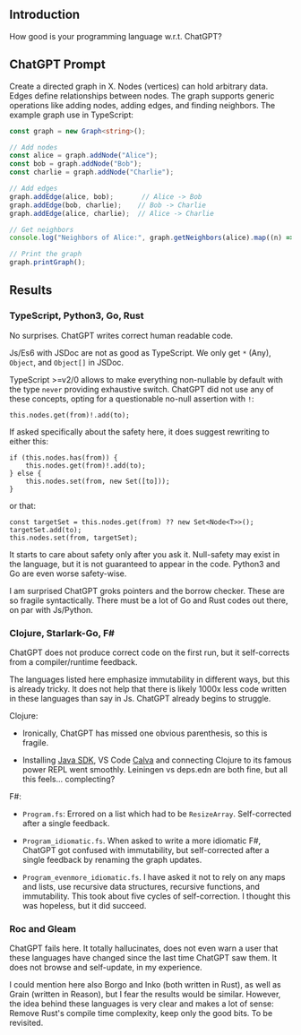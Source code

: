 ## Introduction

How good is your programming language w.r.t. ChatGPT?

## ChatGPT Prompt

Create a directed graph in X. Nodes (vertices) can hold arbitrary data. Edges define relationships between nodes. The graph supports generic operations like adding nodes, adding edges, and finding neighbors. The example graph use in TypeScript:

```typescript
const graph = new Graph<string>();

// Add nodes
const alice = graph.addNode("Alice");
const bob = graph.addNode("Bob");
const charlie = graph.addNode("Charlie");

// Add edges
graph.addEdge(alice, bob);       // Alice -> Bob
graph.addEdge(bob, charlie);    // Bob -> Charlie
graph.addEdge(alice, charlie);  // Alice -> Charlie

// Get neighbors
console.log("Neighbors of Alice:", graph.getNeighbors(alice).map((n) => n.data));

// Print the graph
graph.printGraph(); 
```

## Results

### TypeScript, Python3, Go, Rust

No surprises. ChatGPT writes correct human readable code. 

Js/Es6 with JSDoc are not as good as TypeScript. We only get `*` (Any), `Object`, and `Object[]` in JSDoc.

TypeScript >=v2/0 allows to make everything non-nullable by default with the type `never` providing exhaustive switch. ChatGPT did not use any of these concepts, opting for a questionable no-null assertion with `!`: 

```
this.nodes.get(from)!.add(to);
```

If asked specifically about the safety here, it does suggest rewriting to either this:

```
if (this.nodes.has(from)) {
    this.nodes.get(from)!.add(to);
} else {
    this.nodes.set(from, new Set([to]));
}
```

or that:

```
const targetSet = this.nodes.get(from) ?? new Set<Node<T>>();
targetSet.add(to);
this.nodes.set(from, targetSet);
```

It starts to care about safety only after you ask it. Null-safety may exist in the language, but it is not guaranteed to appear in the code. Python3 and Go are even worse safety-wise.

I am surprised ChatGPT groks pointers and the borrow checker. These are so fragile syntactically. There must be a lot of Go and Rust codes out there, on par with Js/Python.

### Clojure, Starlark-Go, F#

ChatGPT does not produce correct code on the first run, but it self-corrects from a compiler/runtime feedback.

The languages listed here emphasize immutability in different ways, but this is already tricky. It does not help that there is likely 1000x less code written in these languages than say in Js. ChatGPT already begins to struggle. 

Clojure: 

- Ironically, ChatGPT has missed one obvious parenthesis, so this is fragile. 

- Installing [Java SDK](https://sdkman.io/), VS Code [Calva](https://calva.io/get-started-with-clojure/) and connecting Clojure to its famous power REPL went smoothly. Leiningen vs deps.edn are both fine, but all this feels... complecting? 

F#:

- `Program.fs`: Errored on a list which had to be `ResizeArray`. Self-corrected after a single feedback.

- `Program_idiomatic.fs`. When asked to write a more idiomatic F#, ChatGPT got confused with immutability, but self-corrected after a single feedback by renaming the graph updates.

- `Program_evenmore_idiomatic.fs`. I have asked it not to rely on any maps and lists, use recursive data structures, recursive functions, and immutability. This took about five cycles of self-correction. I thought this was hopeless, but it did succeed.

### Roc and Gleam

ChatGPT fails here. It totally hallucinates, does not even warn a user that these languages have changed since the last time ChatGPT saw them. It does not browse and self-update, in my experience.

I could mention here also Borgo and Inko (both written in Rust), as well as Grain (written in Reason), but I fear the results would be similar. However, the idea behind these languages is very clear and makes a lot of sense: Remove Rust's compile time complexity, keep only the good bits. To be revisited.

 
